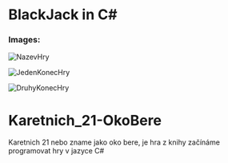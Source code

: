 # BlackJack in C#

### Images:

![NazevHry](https://user-images.githubusercontent.com/42646031/151656263-09b8491a-2e93-4876-ae53-47e898ad736f.png)

![JedenKonecHry](https://user-images.githubusercontent.com/42646031/151656262-d9492bd5-e0b7-4889-a107-53fb30aff61e.png)

![DruhyKonecHry](https://user-images.githubusercontent.com/42646031/151656261-d7f3ba7b-bb65-46cb-b111-87560988e1a0.png)

# Karetnich_21-OkoBere

Karetnich 21 nebo zname jako oko bere, je hra z knihy začínáme programovat hry v jazyce C#
